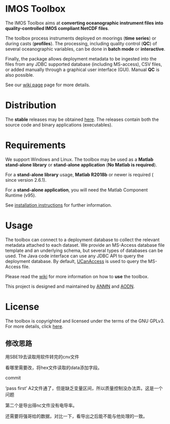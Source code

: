 # IMOS Toolbox

The IMOS Toolbox aims at **converting oceanographic instrument files into quality-controlled IMOS compliant NetCDF files**. 

The toolbox process instruments deployed on moorings (**time series**) or during casts (**profiles**). The processing, including quality control (**QC**) of several oceanographic variables, can be done in **batch mode** or **interactive**.

Finally, the package allows deployment metadata to be ingested into the files from any JDBC supported database (including MS-access), CSV files, or added manually through a graphical user interface (GUI). Manual **QC** is also possible.

See our [wiki page](https://github.com/aodn/imos-toolbox/wiki) page for more details.

# Distribution

The **stable** releases may be obtained [here](https://github.com/aodn/imos-toolbox/releases). The releases contain both the source code and binary applications (executables).


# Requirements

We support Windows and Linux. The toolbox may be used as a **Matlab stand-alone library** or **stand-alone application** (**No Matlab is required**).

For a **stand-alone library** usage, **Matlab R2018b** or newer is required ( since version 2.6.1).

For a **stand-alone application**, you will need the Matlab Component Runtime (v95).

See [installation instructions](https://github.com/aodn/imos-toolbox/wiki/ToolboxInstallation) for further information.

# Usage

The toolbox can connect to a deployment database to collect the relevant metadata attached to each dataset. We provide an MS-Access database file template and an underlying schema, but several types of databases can be used. The Java code interface can use any JDBC API to query the deployment database. By default, [UCanAccess](http://ucanaccess.sourceforge.net/site.html) is used to query the MS-Access file.

Please read the [wiki](https://github.com/aodn/imos-toolbox/wiki) for more information on how to **use** the toolbox. 

This project is designed and maintained by [ANMN](http://imos.org.au/facilities/nationalmooringnetwork/) and [AODN](http://imos.org.au/facilities/aodn/).

# License

The toolbox is copyrighted and licensed under the terms of the GNU GPLv3. For more details, click [here](https://raw.githubusercontent.com/aodn/imos-toolbox/master/license.txt).

## 修改思路

用SBE19去读取用软件转完的cnv文件

看哪里需要改，将hex文件读取的data添加字段。



commit

‘pass first’ A2文件通了，但是缺乏变量区间，所以质量控制没办法弄。这是一个问题

第二个是导出得nc文件没有电导率。

还需要将强哥给的数据，对比一下，看导出之后能不能与他处理的一致。